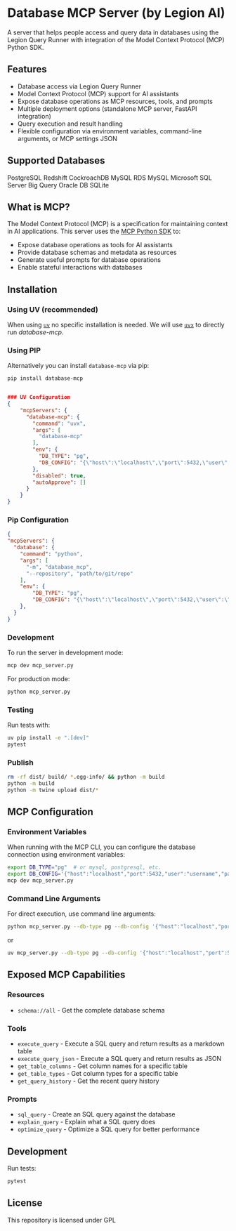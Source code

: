 # Database MCP Server (by Legion AI)

A server that helps people access and query data in databases using the Legion Query Runner with integration of the Model Context Protocol (MCP) Python SDK.

## Features

- Database access via Legion Query Runner
- Model Context Protocol (MCP) support for AI assistants
- Expose database operations as MCP resources, tools, and prompts
- Multiple deployment options (standalone MCP server, FastAPI integration)
- Query execution and result handling
- Flexible configuration via environment variables, command-line arguments, or MCP settings JSON

## Supported Databases

PostgreSQL
Redshift
CockroachDB
MySQL
RDS MySQL
Microsoft SQL Server
Big Query
Oracle DB
SQLite


## What is MCP?

The Model Context Protocol (MCP) is a specification for maintaining context in AI applications. This server uses the [MCP Python SDK](https://github.com/modelcontextprotocol/python-sdk) to:

- Expose database operations as tools for AI assistants
- Provide database schemas and metadata as resources
- Generate useful prompts for database operations
- Enable stateful interactions with databases

## Installation

### Using UV (recommended)

When using [`uv`](https://docs.astral.sh/uv/) no specific installation is needed. We will
use [`uvx`](https://docs.astral.sh/uv/guides/tools/) to directly run *database-mcp*.

### Using PIP

Alternatively you can install `database-mcp` via pip:

```bash
pip install database-mcp
```

```json

### UV Configuration
{
    "mcpServers": {
      "database-mcp": {
        "command": "uvx",
        "args": [
          "database-mcp"
        ],
        "env": {
          "DB_TYPE": "pg",
          "DB_CONFIG": "{\"host\":\"localhost\",\"port\":5432,\"user\":\"user\",\"password\":\"pw\",\"dbname\":\"dbname\"}"
        },
        "disabled": true,
        "autoApprove": []
      }
    }
}
```

### Pip Configuration


```json
{
"mcpServers": {
  "database": {
    "command": "python",
    "args": [
      "-m", "database_mcp", 
      "--repository", "path/to/git/repo"
    ],
    "env": {
        "DB_TYPE": "pg",
        "DB_CONFIG": "{\"host\":\"localhost\",\"port\":5432,\"user\":\"user\",\"password\":\"pw\",\"dbname\":\"dbname\"}"
    },
  }
}
```


### Development

To run the server in development mode:
```bash
mcp dev mcp_server.py
```

For production mode:
```bash
python mcp_server.py
```

### Testing

Run tests with:
```bash
uv pip install -e ".[dev]"
pytest
```

### Publish

```bash
rm -rf dist/ build/ *.egg-info/ && python -m build
python -m build
python -m twine upload dist/*
```


## MCP Configuration

### Environment Variables

When running with the MCP CLI, you can configure the database connection using environment variables:

```bash
export DB_TYPE="pg"  # or mysql, postgresql, etc.
export DB_CONFIG='{"host":"localhost","port":5432,"user":"username","password":"password","dbname":"database_name"}'
mcp dev mcp_server.py
```

### Command Line Arguments

For direct execution, use command line arguments:

```bash
python mcp_server.py --db-type pg --db-config '{"host":"localhost","port":5432,"user":"username","password":"password","dbname":"database_name"}'
```

or

```bash
uv mcp_server.py --db-type pg --db-config '{"host":"localhost","port":5432,"user":"username","password":"password","dbname":"database_name"}'
```

## Exposed MCP Capabilities

### Resources

- `schema://all` - Get the complete database schema

### Tools

- `execute_query` - Execute a SQL query and return results as a markdown table
- `execute_query_json` - Execute a SQL query and return results as JSON
- `get_table_columns` - Get column names for a specific table
- `get_table_types` - Get column types for a specific table
- `get_query_history` - Get the recent query history

### Prompts

- `sql_query` - Create an SQL query against the database
- `explain_query` - Explain what a SQL query does
- `optimize_query` - Optimize a SQL query for better performance

## Development

Run tests:
```bash
pytest
```

## License

This repository is licensed under GPL